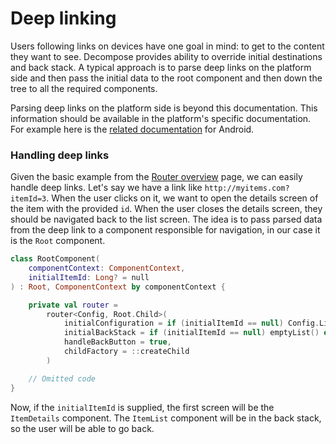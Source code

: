 # Deep linking

Users following links on devices have one goal in mind: to get to the content they want to see. Decompose provides ability to override
initial destinations and back stack. A typical approach is to parse deep links on the platform side and then pass the initial data to the
root component and then down the tree to all the required components.

Parsing deep links on the platform side is beyond this documentation. This information should be available in the platform's specific
documentation. For example here is the [related documentation](https://developer.android.com/training/app-links/deep-linking) for Android.

### Handling deep links

Given the basic example from the [Router overview](https://arkivanov.github.io/Decompose/router/overview) page, we can easily handle deep
links. Let's say we have a link like `http://myitems.com?itemId=3`. When the user clicks on it, we want to open the details screen of the
item with the provided `id`. When the user closes the details screen, they should be navigated back to the list screen. The idea is to pass
parsed data from the deep link to a component responsible for navigation, in our case it is the `Root` component.

```kotlin
class RootComponent(
    componentContext: ComponentContext,
    initialItemId: Long? = null
) : Root, ComponentContext by componentContext {

    private val router =
        router<Config, Root.Child>(
            initialConfiguration = if (initialItemId == null) Config.List else Config.Details(itemId = initialItemId),
            initialBackStack = if (initialItemId == null) emptyList() else listOf(Config.List),
            handleBackButton = true,
            childFactory = ::createChild
        )

    // Omitted code
}
```

Now, if the `initialItemId` is supplied, the first screen will be the `ItemDetails` component. The `ItemList` component will be in the back
stack, so the user will be able to go back.
